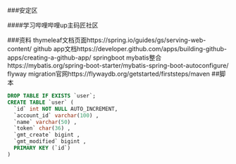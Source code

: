 ###安定区

####学习哔哩哔哩up主码匠社区

###资料
thymeleaf文档页面https://spring.io/guides/gs/serving-web-content/
github app文档https://developer.github.com/apps/building-github-apps/creating-a-github-app/
springboot mybatis整合https://mybatis.org/spring-boot-starter/mybatis-spring-boot-autoconfigure/
flyway migration官网https://flywaydb.org/getstarted/firststeps/maven
##脚本
```sql
DROP TABLE IF EXISTS `user`;
CREATE TABLE `user` (
  `id` int NOT NULL AUTO_INCREMENT,
  `account_id` varchar(100) ,
  `name` varchar(50) ,
  `token` char(36) ,
  `gmt_create` bigint ,
  `gmt_modified` bigint ,
  PRIMARY KEY (`id`)
) 